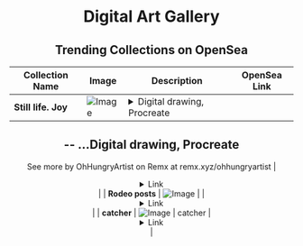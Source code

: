 <div align="center">

# Digital Art Gallery

## Trending Collections on OpenSea

| Collection Name                       | Image                                                                                     | Description                       | OpenSea Link                                                                                          |
|---------------------------------------|-------------------------------------------------------------------------------------------|-----------------------------------|--------------------------------------------------------------------------------------------------------|
| **Still life. Joy** | ![Image](https://i.seadn.io/s/raw/files/ba5ee5a02906f1765c2ef72265eb179a.jpg?w=500&auto=format?w=200&auto=format) | <details><summary>Digital drawing, Procreate
--
...</summary>Digital drawing, Procreate
--
See more by OhHungryArtist on Remx at remx.xyz/ohhungryartist</details> | <details><summary>Link</summary>[Still life. Joy](https://opensea.io/collection/still-life-joy)</details> |
| **Rodeo posts** | ![Image](https://i.seadn.io/s/raw/files/609d3702b4878036afc2a0b5307b0fac.jpg?w=500&auto=format?w=200&auto=format) |  | <details><summary>Link</summary>[Rodeo posts](https://opensea.io/collection/rodeo-posts-13093)</details> |
| **catcher** | ![Image](https://i.seadn.io/s/raw/files/a018d65265d212e6d150d9ad6133f470.png?w=500&auto=format?w=200&auto=format) | catcher | <details><summary>Link</summary>[catcher](https://opensea.io/collection/catcher-3)</details> |

</div>